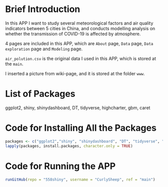 # Brief Introduction

In this APP I want to study several meteorological factors and air quality indicators between 5 cities in China, and  conducts modelling analysis on whether the transmission of COVID-19 is affected by atmosphere.

4 pages are included in this APP, which are `About` page, `Data` page, `Data exploration` page and `Modeling` page.

`air_polution.csv` is the original data I used in this APP, which is stored at the `main`.

I inserted a picture from wiki-page, and it is stored at the folder `www`.

# List of Packages

ggplot2, shiny, shinydashboard, DT, tidyverse, highcharter, gbm, caret

# Code for Installing All the Packages

```R
packages <- c("ggplot2","shiny", "shinydashboard", "DT", "tidyverse", "highcharter", "gbm", "caret")
lapply(packages, install.packages, character.only = TRUE)
```

# Code for Running the APP

```R
runGitHub(repo = "558shiny", username = "CurlySheep", ref = "main")
```


